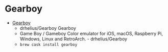 # Gearboy
- [Gearboy](https://github.com/drhelius/Gearboy)
  -  drhelius/Gearboy Gearboy
  - Game Boy / Gameboy Color emulator for iOS, macOS, Raspberry Pi, Windows, Linux and RetroArch. - drhelius/Gearboy
  - `brew cask install gearboy`
